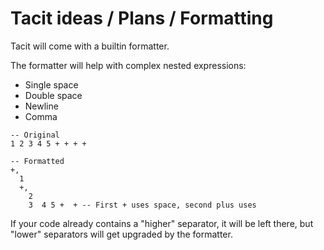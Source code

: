 # Tacit ideas / Plans / Formatting

Tacit will come with a builtin formatter.

The formatter will help with complex nested expressions:
- Single space
- Double space
- Newline
- Comma

```
-- Original
1 2 3 4 5 + + + +

-- Formatted
+,
  1
  +,
    2  
    3  4 5 +  + -- First + uses space, second plus uses 
```

If your code already contains a "higher" separator, it will be left there, but "lower" separators will get upgraded by the formatter.
